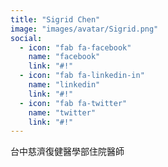 ```yaml
---
title: "Sigrid Chen"
image: "images/avatar/Sigrid.png"
social:
  - icon: "fab fa-facebook"
    name: "facebook"
    link: "#!"
  - icon: "fab fa-linkedin-in"
    name: "linkedin"
    link: "#!"
  - icon: "fab fa-twitter"
    name: "twitter"
    link: "#!"
---
```


台中慈濟復健醫學部住院醫師
